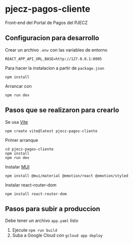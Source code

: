 # pjecz-pagos-cliente

Front-end del Portal de Pagos del PJECZ

## Configuracion para desarrollo

Crear un archivo `.env` con las variables de entorno

    REACT_APP_API_URL_BASE=http://127.0.0.1:8005

Para hacer la instalacion a partir de `package.json`

    npm install

Arrancar con

    npm run dev

## Pasos que se realizaron para crearlo

Se usa [Vite](https://vitejs.dev/)

    npm create vite@latest pjecz-pagos-cliente

Primer arranque

    cd pjecz-pagos-cliente
    npm install
    npm run dev

Instalar [MUI](https://mui.com/)

    npm install @mui/material @emotion/react @emotion/styled

Instalar react-router-dom

    npm install react-router-dom

## Pasos para subir a produccion

Debe tener un archivo `app.yaml` listo

1. Ejecute `npm run build`
1. Suba a Google Cloud con `gcloud app deploy`

